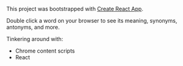 This project was bootstrapped with [Create React App](https://github.com/facebookincubator/create-react-app).

Double click a word on your browser to see its meaning, synonyms, antonyms, and more.

Tinkering around with:

- Chrome content scripts
- React
